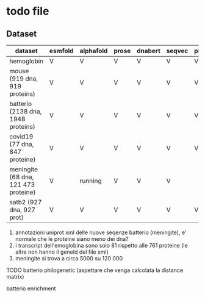 # todo file

## Dataset

| dataset                                   | esmfold  | alphafold | prose  | dnabert | seqvec | phylo | enrich
|---------                                  |----------|-------    |------- |---------|------- | ----- | -------
| hemoglobin                                | V        | V         | V      | V       | V      |   V   |  
| mouse (919 dna, 919 proteins)             | V        | V         | V      | V       | V      |   V   |   V
| batterio (2138 dna, 1948 proteins)        | V        | V         | V      | V       | V      |   V   |  todo
| covid19 (77 dna, 847 proteine)            | V        | V         | V      | V       | V      |   V   |
| meningite (68 dna, 121 473 proteine)      | V        | running   | V      | V       | V      |       |
| satb2  (927 dna, 927 prot)                | V        | V         | V      | V       | V      |   V   |

1) annotazioni uniprot xml delle nuove seqenze batterio (meningite), e' normale che le proteine siano meno dei dna?
2) i transcript dell'emoglobina sono solo 81 rispetto alle 761 proteine (le altre non hanno il geneId del file xml)
3) meningite si trova a circa 5000 su 120 000


TODO 
batterio philogenetic (aspettare che venga calcolata la distance matrix)

batterio enrichment 